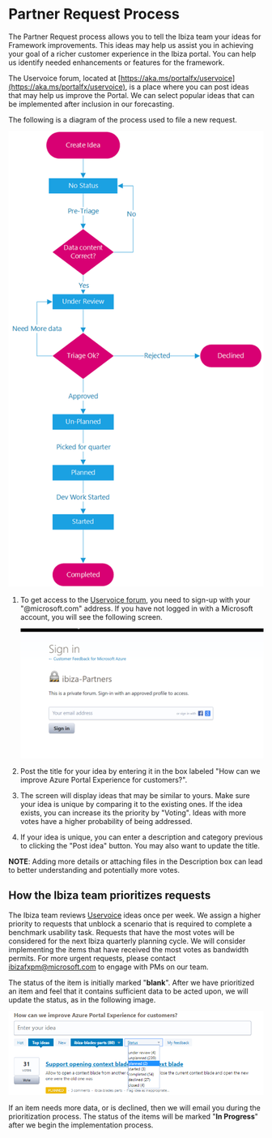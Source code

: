 
<a name="partner-request-process"></a>
# Partner Request Process

The Partner Request process allows you to tell the Ibiza team your ideas for Framework improvements.  This ideas may help us assist you in achieving your goal of a richer customer experience in the Ibiza portal. You can help us identify needed enhancements or features for the framework.

The Uservoice forum, located at [https://aka.ms/portalfx/uservoice](https://aka.ms/portalfx/uservoice), is a place where you can post ideas that may help us improve the Portal. We can select popular ideas that can be implemented after inclusion in our forecasting.

The following is a diagram of the process used to file a new request.

![alt-text](../media/partner-request-flow.png "Partner Request Process")

1. To get access to the [Uservoice forum](https://aka.ms/portalfx/uservoice), you need to sign-up with your "@microsoft.com" address. If you have not logged in with a Microsoft account, you will see the following screen.
    
    ![alt-text](../media/access-denied-pr.png "Partner Request")

1. Post the title for your idea by entering it in the box labeled "How can we improve Azure Portal Experience for customers?".

1. The screen will display ideas that may be similar to yours. Make sure your idea is unique by comparing it to the existing ones. If the idea exists, you can increase its the priority by "Voting". Ideas with more votes have a higher probability of being addressed.

1. If your idea is unique, you can enter a description and category previous to clicking the "Post idea" button. You may also want to update the title.

**NOTE**: Adding more details or attaching files in the Description box can lead to better understanding and potentially more votes.

<a name="partner-request-process-how-the-ibiza-team-prioritizes-requests"></a>
## How the Ibiza team prioritizes requests

The Ibiza team reviews [Uservoice](https://aka.ms/portalfx/uservoice) ideas once per week. We assign a higher priority to requests that unblock a scenario that is required to complete a benchmark usability task. Requests that have the most votes will be considered for the next Ibiza quarterly planning cycle. We will consider implementing the items that have received the most votes as bandwidth permits. For more urgent requests, please contact <a href="mailto:ibizafxpm@microsoft.com">ibizafxpm@microsoft.com</a> to engage with PMs on our team.

The status of the item is initially marked "**blank**".  After we have prioritized an item and feel that it contains sufficient data to be acted upon, we will update the status, as in the following image.

![alt-text](../media/portalfx-partner-request-process/status.png "Partner Request Status")

If an item needs more data, or is declined, then we will email you during the prioritization process.  The status of the items will be marked  "**In Progress**" after we begin the implementation process.